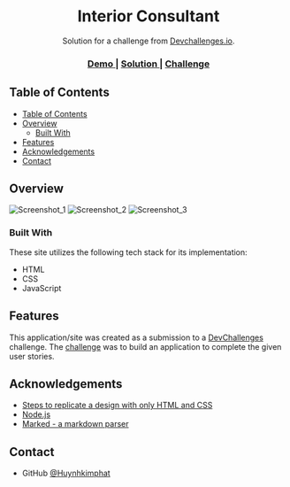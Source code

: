 <!-- Please update value in the {}  -->

<h1 align="center">Interior Consultant</h1>

<div align="center">
   Solution for a challenge from  <a href="http://devchallenges.io" target="_blank">Devchallenges.io</a>.
</div>

<div align="center">
  <h3>
    <a href="https://interior-consultant-dev-io-kappa.vercel.app/">
      Demo
    </a>
    <span> | </span>
    <a href="https://github.com/Huynhkimphat/Interior-Consultant_DevIO">
      Solution
    </a>
    <span> | </span>
    <a href="https://devchallenges.io/challenges/Jymh2b2FyebRTUljkNcb">
      Challenge
    </a>
  </h3>
</div>

<!-- TABLE OF CONTENTS -->

## Table of Contents

- [Table of Contents](#table-of-contents)
- [Overview](#overview)
  - [Built With](#built-with)
- [Features](#features)
- [Acknowledgements](#acknowledgements)
- [Contact](#contact)

<!-- OVERVIEW -->

## Overview

![Screenshot_1](https://user-images.githubusercontent.com/30569818/109304526-007fa380-786f-11eb-83c6-c8d5282e7e2d.jpg)
![Screenshot_2](https://user-images.githubusercontent.com/30569818/109304568-0d03fc00-786f-11eb-81a4-267a6b80388d.jpg)
![Screenshot_3](https://user-images.githubusercontent.com/30569818/109304579-0f665600-786f-11eb-856f-bc3623df83d4.jpg)


### Built With

<!-- This section should list any major frameworks that you built your project using. Here are a few examples.-->

These site utilizes the following tech stack for its implementation:

- HTML
- CSS
- JavaScript

## Features

<!-- List the features of your application or follow the template. Don't share the figma file here :) -->

This application/site was created as a submission to a [DevChallenges](https://devchallenges.io/challenges) challenge. The [challenge](https://devchallenges.io/challenges/Jymh2b2FyebRTUljkNcb) was to build an application to complete the given user stories.

## Acknowledgements

<!-- This section should list any articles or add-ons/plugins that helps you to complete the project. This is optional but it will help you in the future. For exmpale -->

- [Steps to replicate a design with only HTML and CSS](https://devchallenges-blogs.web.app/how-to-replicate-design/)
- [Node.js](https://nodejs.org/)
- [Marked - a markdown parser](https://github.com/chjj/marked)

## Contact

- GitHub [@Huynhkimphat](https://{github.com/Huynhkimphat})